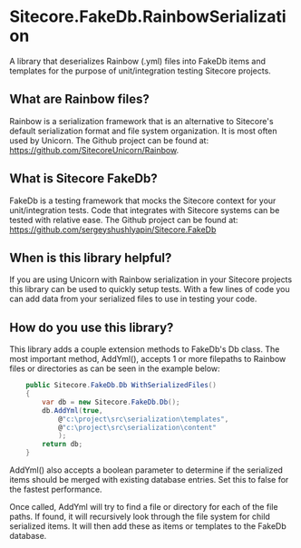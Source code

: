 # Sitecore.FakeDb.RainbowSerialization
A library that deserializes Rainbow (.yml) files into FakeDb items and templates for the purpose of unit/integration testing Sitecore projects.

## What are Rainbow files?
Rainbow is a serialization framework that is an alternative to Sitecore's default serialization format and file system organization.  It is most often used by Unicorn.  The Github project can be found at: https://github.com/SitecoreUnicorn/Rainbow.

## What is Sitecore FakeDb?
FakeDb is a testing framework that mocks the Sitecore context for your unit/integration tests.  Code that integrates with Sitecore systems can be tested with relative ease.  The Github project can be found at: https://github.com/sergeyshushlyapin/Sitecore.FakeDb

## When is this library helpful?
If you are using Unicorn with Rainbow serialization in your Sitecore projects this library can be used to quickly setup tests.  With a few lines of code you can add data from your serialized files to use in testing your code.

## How do you use this library?
This library adds a couple extension methods to FakeDb's Db class.  The most important method, AddYml(), accepts 1 or more filepaths to Rainbow files or directories as can be seen in the example below:
```c#
    public Sitecore.FakeDb.Db WithSerializedFiles()
    {
        var db = new Sitecore.FakeDb.Db();
        db.AddYml(true,
            @"c:\project\src\serialization\templates",
            @"c:\project\src\serialization\content"
            );
        return db;
    }
```

AddYml() also accepts a boolean parameter to determine if the serialized items should be merged with existing database entries.  Set this to false for the fastest performance.

Once called, AddYml will try to find a file or directory for each of the file paths.  If found, it will recursively look through the file system for child serialized items.  It will then add these as items or templates to the FakeDb database.
